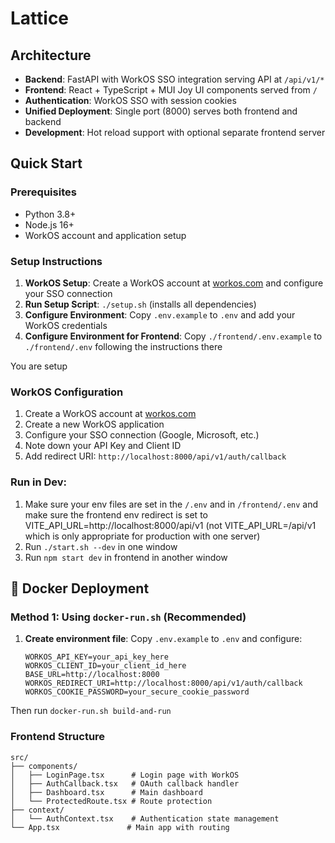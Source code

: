 # Lattice

## Architecture

- **Backend**: FastAPI with WorkOS SSO integration serving API at `/api/v1/*`
- **Frontend**: React + TypeScript + MUI Joy UI components served from `/`
- **Authentication**: WorkOS SSO with session cookies
- **Unified Deployment**: Single port (8000) serves both frontend and backend
- **Development**: Hot reload support with optional separate frontend server

## Quick Start

### Prerequisites

- Python 3.8+
- Node.js 16+
- WorkOS account and application setup

### Setup Instructions

1. **WorkOS Setup**: Create a WorkOS account at [workos.com](https://workos.com) and configure your SSO connection
2. **Run Setup Script**: `./setup.sh` (installs all dependencies)
3. **Configure Environment**: Copy `.env.example` to `.env` and add your WorkOS credentials
4. **Configure Environment for Frontend**: Copy `./frontend/.env.example` to `./frontend/.env` following the instructions there

You are setup

### WorkOS Configuration

1. Create a WorkOS account at [workos.com](https://workos.com)
2. Create a new WorkOS application
3. Configure your SSO connection (Google, Microsoft, etc.)
4. Note down your API Key and Client ID
5. Add redirect URI: `http://localhost:8000/api/v1/auth/callback`

### Run in Dev:

1. Make sure your env files are set in the `/.env` and in `/frontend/.env` and make sure the frontend env redirect is set to VITE_API_URL=http://localhost:8000/api/v1 (not VITE_API_URL=/api/v1 which is only appropriate for production with one server)
2. Run `./start.sh --dev` in one window
3. Run `npm start dev` in frontend in another window


## 🐳 Docker Deployment

### Method 1: Using `docker-run.sh` (Recommended)

1. **Create environment file**: Copy `.env.example` to `.env` and configure:

   ```env
   WORKOS_API_KEY=your_api_key_here
   WORKOS_CLIENT_ID=your_client_id_here
   BASE_URL=http://localhost:8000
   WORKOS_REDIRECT_URI=http://localhost:8000/api/v1/auth/callback
   WORKOS_COOKIE_PASSWORD=your_secure_cookie_password
   ```

Then run `docker-run.sh build-and-run`

### Frontend Structure

```
src/
├── components/
│   ├── LoginPage.tsx      # Login page with WorkOS
│   ├── AuthCallback.tsx   # OAuth callback handler
│   ├── Dashboard.tsx      # Main dashboard
│   └── ProtectedRoute.tsx # Route protection
├── context/
│   └── AuthContext.tsx    # Authentication state management
└── App.tsx               # Main app with routing
```
